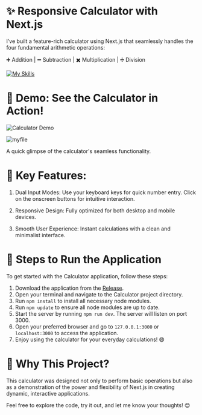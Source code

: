 # ✨ Responsive Calculator with Next.js

I’ve built a feature-rich calculator using Next.js that seamlessly handles the four fundamental arithmetic operations:

➕ Addition | ➖ Subtraction | ✖️ Multiplication | ➗ Division

[![My Skills](https://skillicons.dev/icons?i=next)](https://skillicons.dev)

# 🎥 Demo: See the Calculator in Action!

![Calculator Demo](./public/Calculator.gif)

![myfile](https://user-images.githubusercontent.com/52455330/139071980-91302a8a-37b1-4196-803e-f91b1de2ee5b.gif)

A quick glimpse of the calculator's seamless functionality.

# 🔑 Key Features:

1. Dual Input Modes:
        Use your keyboard keys for quick number entry.
        Click on the onscreen buttons for intuitive interaction.

2. Responsive Design:
        Fully optimized for both desktop and mobile devices.

3. Smooth User Experience:
        Instant calculations with a clean and minimalist interface.

# 🚀 Steps to Run the Application

To get started with the Calculator application, follow these steps:

1. Download the application from the [Release](https://github.com/AbolfazlMahkam/Calculator/releases/).
2. Open your terminal and navigate to the Calculator project directory.
3. Run ```npm install``` to install all necessary node modules.
4. Run ```npm update``` to ensure all node modules are up to date.
5. Start the server by running ```npm run dev```. The server will listen on port 3000.
6. Open your preferred browser and go to ```127.0.0.1:3000``` or ```localhost:3000``` to access the application.
7. Enjoy using the calculator for your everyday calculations! 😄

# 🚀 Why This Project?

This calculator was designed not only to perform basic operations but also as a demonstration of the power and flexibility of Next.js in creating dynamic, interactive applications.

Feel free to explore the code, try it out, and let me know your thoughts! 😊
